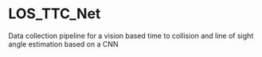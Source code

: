 # LOS_TTC_Net
Data collection pipeline for a vision based time to collision and line of sight angle estimation based on a CNN
